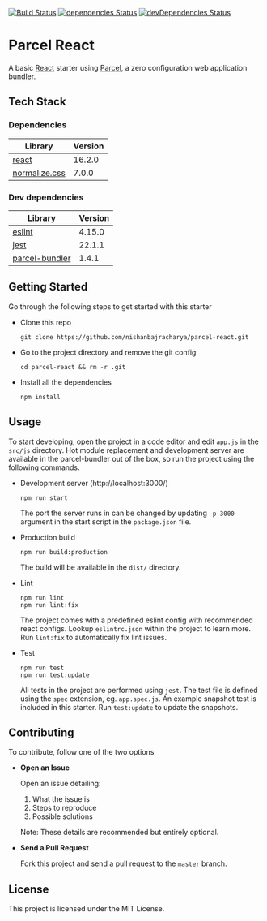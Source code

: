 [![Build Status](https://travis-ci.org/nishanbajracharya/parcel-react.svg?branch=master)](https://travis-ci.org/nishanbajracharya/parcel-react)
[![dependencies Status](https://david-dm.org/nishanbajracharya/parcel-react/status.svg)](https://david-dm.org/nishanbajracharya/parcel-react)
[![devDependencies Status](https://david-dm.org/nishanbajracharya/parcel-react/dev-status.svg)](https://david-dm.org/nishanbajracharya/parcel-react?type=dev)
# Parcel React
A basic [React](https://reactjs.org/) starter using [Parcel](https://parceljs.org/), a zero configuration web application bundler.

## Tech Stack

### Dependencies
|Library|Version|
|-------|-------|
|[react](https://reactjs.org)|16.2.0|
|[normalize.css](https://necolas.github.io/normalize.css/)|7.0.0|

### Dev dependencies
|Library|Version|
|-------|-------|
|[eslint](https://eslint.org/)|4.15.0|
|[jest](https://facebook.github.io/jest/)|22.1.1|
|[parcel-bundler](https://parceljs.org/)|1.4.1|

## Getting Started
Go through the following steps to get started with this starter

- Clone this repo

    ```shell
    git clone https://github.com/nishanbajracharya/parcel-react.git
    ```
- Go to the project directory and remove the git config

    ```shell
    cd parcel-react && rm -r .git
    ```
- Install all the dependencies
    ```shell
    npm install
    ```

## Usage
To start developing, open the project in a code editor and edit `app.js` in the `src/js` directory. Hot module replacement and development server are available in the parcel-bundler out of the box, so run the project using the following commands.

- Development server (http://localhost:3000/)

    ```shell
    npm run start
    ```
    The port the server runs in can be changed by updating `-p 3000` argument in the start script in the `package.json` file.
- Production build

    ```shell
    npm run build:production
    ```
    The build will be available in the `dist/` directory.
- Lint

    ```shell
    npm run lint
    npm run lint:fix
    ```
    The project comes with a predefined eslint config with recommended react configs. Lookup `eslintrc.json` within the project to learn more. Run `lint:fix` to automatically fix lint issues.
- Test

    ```shell
    npm run test
    npm run test:update
    ```
    All tests in the project are performed using `jest`. The test file is defined using the `spec` extension, eg. `app.spec.js`. An example snapshot test is included in this starter. Run `test:update` to update the snapshots.

## Contributing
To contribute, follow one of the two options

- **Open an Issue**

  Open an issue detailing:
  1. What the issue is
  2. Steps to reproduce
  3. Possible solutions

  Note: These details are recommended but entirely optional.

- **Send a Pull Request**

  Fork this project and send a pull request to the `master` branch.

## License
This project is licensed under the MIT License.
